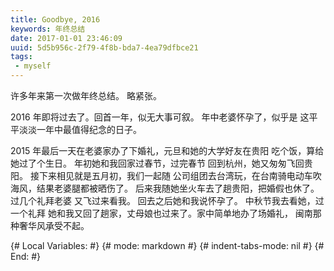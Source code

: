 ```yaml
---
title: Goodbye, 2016
keywords: 年终总结
date: 2017-01-01 23:46:09
uuid: 5d5b956c-2f79-4f8b-bda7-4ea79dfbce21
tags:
 - myself
---
```


许多年来第一次做年终总结。 略紧张。

2016 年即将过去了。回首一年，似无大事可叙。 年中老婆怀孕了，似乎是
这平平淡淡一年中最值得纪念的日子。

2015 年最后一天在老婆家办了下婚礼，元旦和她的大学好友在贵阳
吃个饭，算给她过了个生日。 年初她和我回家过春节，过完春节
回到杭州，她又匆匆飞回贵阳。 接下来相见就是五月初，我们一起随
公司组团去台湾玩，在台南骑电动车吹海风，结果老婆腿都被晒伤了。
后来我随她坐火车去了趟贵阳，把婚假也休了。 过几个礼拜老婆
又飞过来看我。 回去之后她和我说怀孕了。 中秋节我去看她，过一个礼拜
她和我又回了趟家，丈母娘也过来了。家中简单地办了场婚礼，
闽南那种奢华风承受不起。

{# Local Variables:      #}
{# mode: markdown        #}
{# indent-tabs-mode: nil #}
{# End:                  #}
